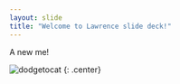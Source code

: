 ```yaml
---
layout: slide
title: "Welcome to Lawrence slide deck!"
---
```


A new me!

![dodgetocat](https://octodex.github.com/images/Adacats.png)
{: .center}
